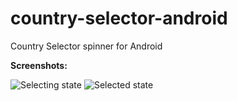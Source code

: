 # country-selector-android
Country Selector spinner for Android

**Screenshots:**

![Selecting state](https://raw.githubusercontent.com/shiladitya-bits/country-selector-android/master/screenshots/selector.png)
![Selected state](https://raw.githubusercontent.com/shiladitya-bits/country-selector-android/master/screenshots/selected.png)
